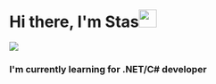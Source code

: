 <h1 align="left">Hi there, I'm Stas<img src="https://github.com/blackcater/blackcater/raw/main/images/Hi.gif" height="32"/></h1>
<div>    
  <img src="https://github-readme-stats.vercel.app/api?username=Chetverukhin&theme=tokyonight"/>    
</div>
<h3 align="left">I'm currently learning for .NET/C# developer</h3>
